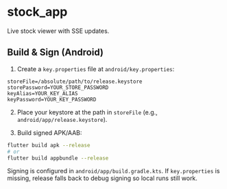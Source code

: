 # stock_app

Live stock viewer with SSE updates.

## Build & Sign (Android)

1) Create a `key.properties` file at `android/key.properties`:

```properties
storeFile=/absolute/path/to/release.keystore
storePassword=YOUR_STORE_PASSWORD
keyAlias=YOUR_KEY_ALIAS
keyPassword=YOUR_KEY_PASSWORD
```

2) Place your keystore at the path in `storeFile` (e.g., `android/app/release.keystore`).

3) Build signed APK/AAB:

```bash
flutter build apk --release
# or
flutter build appbundle --release
```

Signing is configured in `android/app/build.gradle.kts`. If `key.properties` is missing, release falls back to debug signing so local runs still work.
